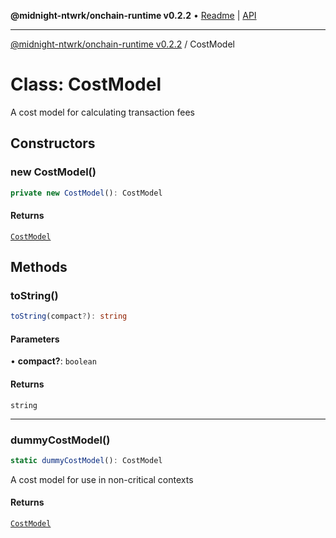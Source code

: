**@midnight-ntwrk/onchain-runtime v0.2.2** • [Readme](../README.md) \| [API](../globals.md)

***

[@midnight-ntwrk/onchain-runtime v0.2.2](../README.md) / CostModel

# Class: CostModel

A cost model for calculating transaction fees

## Constructors

### new CostModel()

```ts
private new CostModel(): CostModel
```

#### Returns

[`CostModel`](CostModel.md)

## Methods

### toString()

```ts
toString(compact?): string
```

#### Parameters

• **compact?**: `boolean`

#### Returns

`string`

***

### dummyCostModel()

```ts
static dummyCostModel(): CostModel
```

A cost model for use in non-critical contexts

#### Returns

[`CostModel`](CostModel.md)

